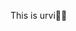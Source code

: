 This is urvi🌙✨

<!---
urvashyyy/urvashyyy is a ✨ special ✨ repository because its `README.md` (this file) appears on your GitHub profile.
You can click the Preview link to take a look at your changes.
--->
